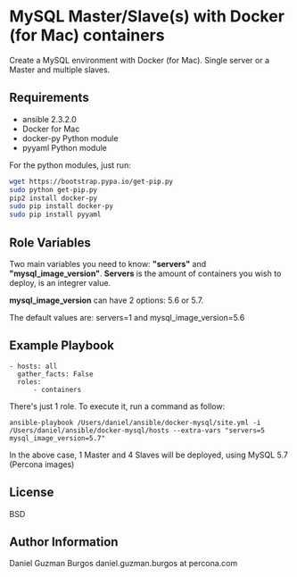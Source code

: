 MySQL Master/Slave(s) with Docker (for Mac) containers
============================================

Create a MySQL environment with Docker (for Mac). Single server or a Master and multiple slaves.

Requirements
------------

- ansible 2.3.2.0
- Docker for Mac
- docker-py Python module
- pyyaml Python module

For the python modules, just run:
```bash
wget https://bootstrap.pypa.io/get-pip.py
sudo python get-pip.py
pip2 install docker-py
sudo pip install docker-py
sudo pip install pyyaml
```

Role Variables
--------------

Two main variables you need to know: **"servers"** and **"mysql_image_version"**. **Servers** is the amount of containers you wish to deploy, is an integrer value. 

**mysql_image_version** can have 2 options: 5.6 or 5.7.

The default values are: servers=1 and mysql_image_version=5.6

Example Playbook
----------------

    - hosts: all
      gather_facts: False
      roles:
          - containers

There's just 1 role. To execute it, run a command as follow:

``` 
ansible-playbook /Users/daniel/ansible/docker-mysql/site.yml -i /Users/daniel/ansible/docker-mysql/hosts --extra-vars "servers=5 mysql_image_version=5.7"
```

In the above case, 1 Master and 4 Slaves will be deployed, using MySQL 5.7 (Percona images)

License
-------

BSD

Author Information
------------------

Daniel Guzman Burgos 
daniel.guzman.burgos at percona.com

